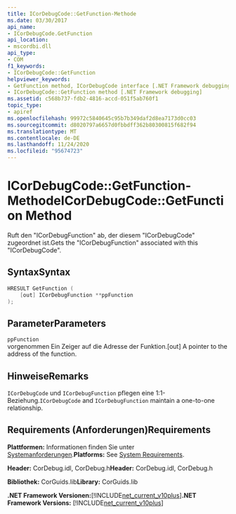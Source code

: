 ```yaml
---
title: ICorDebugCode::GetFunction-Methode
ms.date: 03/30/2017
api_name:
- ICorDebugCode.GetFunction
api_location:
- mscordbi.dll
api_type:
- COM
f1_keywords:
- ICorDebugCode::GetFunction
helpviewer_keywords:
- GetFunction method, ICorDebugCode interface [.NET Framework debugging]
- ICorDebugCode::GetFunction method [.NET Framework debugging]
ms.assetid: c568b737-fdb2-4816-accd-051f5ab760f1
topic_type:
- apiref
ms.openlocfilehash: 99972c5840645c95b7b349daf2d8ea7173d0cc03
ms.sourcegitcommit: d8020797a6657d0fbbdff362b80300815f682f94
ms.translationtype: MT
ms.contentlocale: de-DE
ms.lasthandoff: 11/24/2020
ms.locfileid: "95674723"
---
```

# <a name="icordebugcodegetfunction-method"></a><span data-ttu-id="6347b-102">ICorDebugCode::GetFunction-Methode</span><span class="sxs-lookup"><span data-stu-id="6347b-102">ICorDebugCode::GetFunction Method</span></span>

<span data-ttu-id="6347b-103">Ruft den "ICorDebugFunction" ab, der diesem "ICorDebugCode" zugeordnet ist.</span><span class="sxs-lookup"><span data-stu-id="6347b-103">Gets the "ICorDebugFunction" associated with this "ICorDebugCode".</span></span>  
  
## <a name="syntax"></a><span data-ttu-id="6347b-104">Syntax</span><span class="sxs-lookup"><span data-stu-id="6347b-104">Syntax</span></span>  
  
```cpp  
HRESULT GetFunction (  
    [out] ICorDebugFunction **ppFunction  
);  
```  
  
## <a name="parameters"></a><span data-ttu-id="6347b-105">Parameter</span><span class="sxs-lookup"><span data-stu-id="6347b-105">Parameters</span></span>  

 `ppFunction`  
 <span data-ttu-id="6347b-106">vorgenommen Ein Zeiger auf die Adresse der Funktion.</span><span class="sxs-lookup"><span data-stu-id="6347b-106">[out] A pointer to the address of the function.</span></span>  
  
## <a name="remarks"></a><span data-ttu-id="6347b-107">Hinweise</span><span class="sxs-lookup"><span data-stu-id="6347b-107">Remarks</span></span>  

 <span data-ttu-id="6347b-108">`ICorDebugCode` und `ICorDebugFunction` pflegen eine 1:1-Beziehung.</span><span class="sxs-lookup"><span data-stu-id="6347b-108">`ICorDebugCode` and `ICorDebugFunction` maintain a one-to-one relationship.</span></span>  
  
## <a name="requirements"></a><span data-ttu-id="6347b-109">Requirements (Anforderungen)</span><span class="sxs-lookup"><span data-stu-id="6347b-109">Requirements</span></span>  

 <span data-ttu-id="6347b-110">**Plattformen:** Informationen finden Sie unter [Systemanforderungen](../../get-started/system-requirements.md).</span><span class="sxs-lookup"><span data-stu-id="6347b-110">**Platforms:** See [System Requirements](../../get-started/system-requirements.md).</span></span>  
  
 <span data-ttu-id="6347b-111">**Header:** CorDebug.idl, CorDebug.h</span><span class="sxs-lookup"><span data-stu-id="6347b-111">**Header:** CorDebug.idl, CorDebug.h</span></span>  
  
 <span data-ttu-id="6347b-112">**Bibliothek:** CorGuids.lib</span><span class="sxs-lookup"><span data-stu-id="6347b-112">**Library:** CorGuids.lib</span></span>  
  
 <span data-ttu-id="6347b-113">**.NET Framework Versionen:**[!INCLUDE[net_current_v10plus](../../../../includes/net-current-v10plus-md.md)]</span><span class="sxs-lookup"><span data-stu-id="6347b-113">**.NET Framework Versions:** [!INCLUDE[net_current_v10plus](../../../../includes/net-current-v10plus-md.md)]</span></span>
